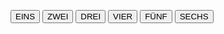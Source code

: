<button onclick="window.location.href='/content/EINS'">EINS</button>
<button onclick="window.location.href='/content/ZWEI'">ZWEI</button>
<button onclick="window.location.href='/content/DREI'">DREI</button>
<button onclick="window.location.href='/content/VIER'">VIER</button>
<button onclick="window.location.href='/content/FÜNF'">FÜNF</button>
<button onclick="window.location.href='/content/SECHS'">SECHS</button>

